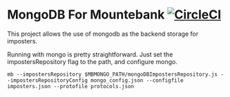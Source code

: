 # MongoDB For Mountebank [![CircleCI](https://dl.circleci.com/status-badge/img/gh/ibnc/mountebankMongo/tree/master.svg?style=svg)](https://dl.circleci.com/status-badge/redirect/gh/ibnc/mountebankMongo/tree/master)

This project allows the use of mongodb as the backend storage for imposters.

Running with mongo is pretty straightforward. Just set the impostersRepository flag to the path, and configure mongo. 

`
mb --impostersRepository $MBMONGO_PATH/mongoDBImpostersRepository.js --impostersRepositoryConfig mongo_config.json --configfile imposters.json --protofile protocols.json
`
